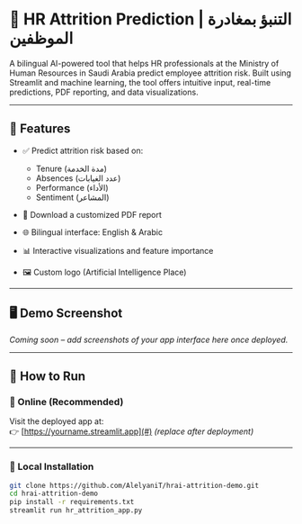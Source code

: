 # 🤖 HR Attrition Prediction | التنبؤ بمغادرة الموظفين

A bilingual AI-powered tool that helps HR professionals at the Ministry of Human Resources in Saudi Arabia predict employee attrition risk. Built using Streamlit and machine learning, the tool offers intuitive input, real-time predictions, PDF reporting, and data visualizations.

---

## 📌 Features

- ✅ Predict attrition risk based on:
  - Tenure (مدة الخدمة)
  - Absences (عدد الغيابات)
  - Performance (الأداء)
  - Sentiment (المشاعر)

- 📄 Download a customized PDF report  
- 🌐 Bilingual interface: English & Arabic  
- 📊 Interactive visualizations and feature importance  
- 🖼️ Custom logo (Artificial Intelligence Place)

---

## 🖥️ Demo Screenshot

*Coming soon – add screenshots of your app interface here once deployed.*

---

## 🚀 How to Run

### 🔗 Online (Recommended)
Visit the deployed app at:  
👉 [https://yourname.streamlit.app](#) *(replace after deployment)*

---

### 🧪 Local Installation

```bash
git clone https://github.com/AlelyaniT/hrai-attrition-demo.git
cd hrai-attrition-demo
pip install -r requirements.txt
streamlit run hr_attrition_app.py
